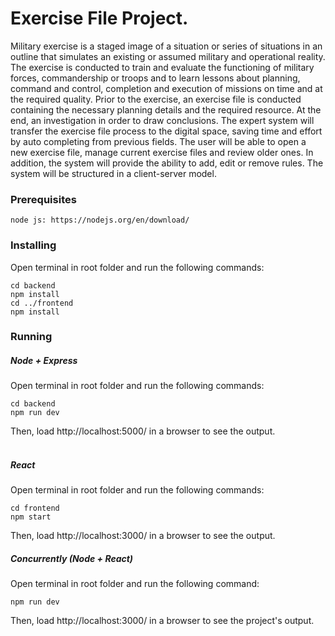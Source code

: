 # Exercise File Project.
Military exercise is a staged image of a situation or series of situations in an outline that simulates an existing or assumed military and operational reality.
The exercise is conducted to train and evaluate the functioning of military forces, commandership or troops and to learn lessons about planning, command and control, completion and execution of missions on time and at the required quality.
Prior to the exercise, an exercise file is conducted containing the necessary planning details and the required resource. At the end, an investigation in order to draw conclusions.
The expert system will transfer the exercise file process to the digital space, saving time and effort by auto completing from previous fields. The user will be able to open a new exercise file, manage current exercise files and review older ones. In addition, the system will provide the ability to add, edit or remove rules. The system will be structured in a client-server model.
### Prerequisites
```
node js: https://nodejs.org/en/download/
```
### Installing
Open terminal in root folder and run the following commands:
```
cd backend
npm install
cd ../frontend
npm install
```
### Running
##### Node + Express
Open terminal in root folder and run the following commands:
```
cd backend
npm run dev
```
Then, load http://localhost:5000/ in a browser to see the output.  
<br>
##### React
Open terminal in root folder and run the following commands:
```
cd frontend
npm start
```
Then, load http://localhost:3000/ in a browser to see the output.
<br>
##### Concurrently (Node + React)
Open terminal in root folder and run the following command:
```
npm run dev
```
Then, load http://localhost:3000/ in a browser to see the project's output. 
